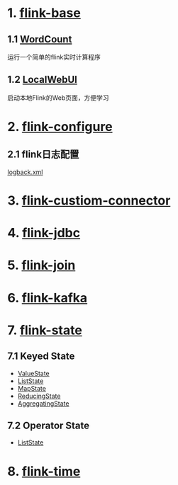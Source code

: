 # 1. [flink-base](flink-base)

## 1.1 [WordCount](flink-base/src/main/java/com/cly/base/WordCount.java)
运行一个简单的flink实时计算程序

## 1.2 [LocalWebUI](flink-base/src/main/java/com/cly/base/LocalWebUI.java)
启动本地Flink的Web页面，方便学习

# 2. [flink-configure](flink-configure)
## 2.1 flink日志配置
[logback.xml](flink-configure/src/main/resources/logback.xml)

# 3. [flink-custiom-connector](flink-custiom-connector)
# 4. [flink-jdbc](flink-jdbc)
# 5. [flink-join](flink-join)
# 6. [flink-kafka](flink-kafka)
# 7. [flink-state](flink-state)
## 7.1 Keyed State
* [ValueState](flink-state/src/main/java/com/cly/state/keyedstate/KeyedStateValueState.java)
* [ListState](flink-state/src/main/java/com/cly/state/keyedstate/KeyedStateListState.java)
* [MapState](flink-state/src/main/java/com/cly/state/keyedstate/KeyedStateMapState.java)
* [ReducingState](flink-state/src/main/java/com/cly/state/keyedstate/ReducingState.java)
* [AggregatingState](flink-state/src/main/java/com/cly/state/keyedstate/KeyedStateAggregatingState.java)
## 7.2 Operator State
* [ListState](flink-state/src/main/java/com/cly/state/operatorstate/OperatorStateListState.java)
# 8. [flink-time](flink-time)